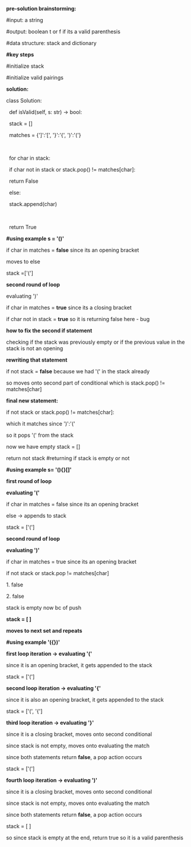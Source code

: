**pre-solution brainstorming:**

\#input: a string

\#output: boolean t or f if its a valid parenthesis

\#data structure: stack and dictionary



**#key steps**

\#initialize stack

\#initialize valid pairings



**solution:**

class Solution:

&nbsp;   def isValid(self, s: str) -> bool:

&nbsp;    	stack = \[]

&nbsp;	matches = {']':'\[', '}':'{', ')':'('}

&nbsp;	



&nbsp;       for char in stack:

&nbsp;           if char not in stack or stack.pop() != matches\[char]:

&nbsp;               return False

&nbsp;           else:

&nbsp;               stack.append(char)

&nbsp;       

&nbsp;       return True



**#using example s = '()'**

if char in matches = **false** since its an opening bracket

moves to else



stack =\['(']



**second round of loop**



evaluating ')'



if char in matches = **true** since its a closing bracket

if char not in stack = **true** so it is returning false here - bug



**how to fix the second if statement**

checking if the stack was previously empty or if the previous value in the stack is not an opening



**rewriting that statement**

if not stack = **false**  because we had '(' in the stack already

so moves onto second part of conditional which is stack.pop() != matches\[char]



**final new statement:**

if not stack or stack.pop() != matches\[char]:



which it matches since ')':'('

so it pops '(' from the stack

now we have empty stack = \[]

return not stack #returning if stack is empty or not



**#using example s= '(){}\[]'**



**first round of loop**



**evaluating '('**

if char in matches = false since its an opening bracket

else -> appends to stack



stack = \['(']



**second round of loop**

**evaluating ')'**

if char in matches = true since its an opening bracket



if not stack or stack.pop != matches\[char]

1\.	false

2\.	false

stack is empty now bc of push



**stack = \[ ]**



**moves to next set and repeats**





**#using example '({})'**



**first loop iteration -> evaluating '('**



since it is an opening bracket, it gets appended to the stack

stack = \['(']



**second loop iteration -> evaluating '{'**

since it is also an opening bracket, it gets appended to the stack

stack = \['(', '{']



**third loop iteration -> evaluating '}'**

since it is a closing bracket, moves onto second conditional



since stack is not empty, moves onto evaluating the match



since both statements return **false**, a pop action occurs



stack = \['(']



**fourth loop iteration -> evaluating ')'**



since it is a closing bracket, moves onto second conditional

since stack is not empty, moves onto evaluating the match

since both statements return **false**, a pop action occurs



stack = \[ ]



so since stack is empty at the end, return true so it is a valid parenthesis





